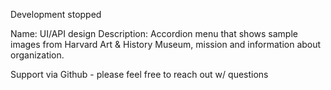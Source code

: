 Development stopped

Name: UI/API design
Description: Accordion menu that shows sample images from Harvard Art & History Museum, mission and information about organization.

Support via Github - please feel free to reach out w/ questions

